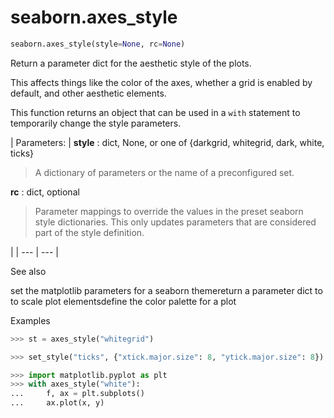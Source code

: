 # seaborn.axes_style

```py
seaborn.axes_style(style=None, rc=None)
```

Return a parameter dict for the aesthetic style of the plots.

This affects things like the color of the axes, whether a grid is enabled by default, and other aesthetic elements.

This function returns an object that can be used in a `with` statement to temporarily change the style parameters.

| Parameters: | **style** : dict, None, or one of {darkgrid, whitegrid, dark, white, ticks}

> A dictionary of parameters or the name of a preconfigured set.

**rc** : dict, optional

> Parameter mappings to override the values in the preset seaborn style dictionaries. This only updates parameters that are considered part of the style definition.

 |
| --- | --- |

See also

set the matplotlib parameters for a seaborn themereturn a parameter dict to to scale plot elementsdefine the color palette for a plot

Examples

```py
>>> st = axes_style("whitegrid")

```

```py
>>> set_style("ticks", {"xtick.major.size": 8, "ytick.major.size": 8})

```

```py
>>> import matplotlib.pyplot as plt
>>> with axes_style("white"):
...     f, ax = plt.subplots()
...     ax.plot(x, y)               

```